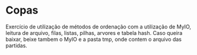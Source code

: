 # Copas
Exercício de utilização de métodos de ordenação com a utilização de MyIO, leitura de arquivo, filas, listas, pilhas, arvores e tabela hash. Caso queira baixar, beixe tambem o MyIO e a pasta tmp, onde contem o arquivo das partidas.
